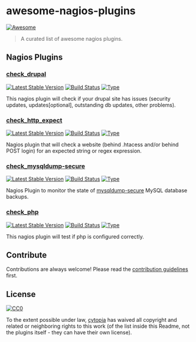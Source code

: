 # awesome-nagios-plugins

[![Awesome](https://cdn.rawgit.com/sindresorhus/awesome/d7305f38d29fed78fa85652e3a63e154dd8e8829/media/badge.svg)](https://github.com/sindresorhus/awesome)

> A curated list of awesome nagios plugins.

## Nagios Plugins

### [check_drupal](https://github.com/cytopia/check_drupal)
[![Latest Stable Version](https://poser.pugx.org/cytopia/check_drupal/v/stable)](https://packagist.org/packages/cytopia/check_drupal) [![Build Status](https://travis-ci.org/cytopia/check_drupal.svg?branch=master)](https://travis-ci.org/cytopia/check_drupal) [![Type](https://img.shields.io/badge/type-%2Fbin%2Fsh-red.svg)](https://en.wikipedia.org/?title=Bourne_shell)

This nagios plugin will check if your drupal site has issues (security updates, updates[optional], outstanding db updates, other problems).

### [check_http_expect](https://github.com/cytopia/check_http_expect)
[![Latest Stable Version](https://poser.pugx.org/cytopia/check_http_expect/v/stable)](https://packagist.org/packages/cytopia/check_http_expect) [![Build Status](https://travis-ci.org/cytopia/check_http_expect.svg?branch=master)](https://travis-ci.org/cytopia/check_http_expect) [![Type](https://img.shields.io/badge/type-%2Fbin%2Fsh-red.svg)](https://en.wikipedia.org/?title=Bourne_shell)

Nagios plugin that will check a website (behind .htacess and/or behind POST login) for an expected string or regex expression.

### [check_mysqldump-secure](https://github.com/cytopia/check_mysqldump-secure)
[![Latest Stable Version](https://poser.pugx.org/cytopia/check_mysqldump-secure/v/stable)](https://packagist.org/packages/cytopia/check_mysqldump-secure) [![Build Status](https://travis-ci.org/cytopia/check_mysqldump-secure.svg?branch=master)](https://travis-ci.org/cytopia/check_mysqldump-secure) [![Type](https://img.shields.io/badge/type-%2Fbin%2Fsh-red.svg)](https://en.wikipedia.org/?title=Bourne_shell)

Nagios Plugin to monitor the state of [mysqldump-secure](https://github.com/cytopia/mysqldump-secure) MySQL database backups.

### [check_php](https://github.com/cytopia/check_php)
[![Latest Stable Version](https://poser.pugx.org/cytopia/check_php/v/stable)](https://packagist.org/packages/cytopia/check_php) [![Build Status](https://travis-ci.org/cytopia/check_php.svg?branch=master)](https://travis-ci.org/cytopia/check_php) [![Type](https://img.shields.io/badge/type-%2Fbin%2Fsh-red.svg)](https://en.wikipedia.org/?title=Bourne_shell)

This nagios plugin will test if php is configured correctly.



## Contribute

Contributions are always welcome!
Please read the [contribution guidelines](CONTRIBUTING.md) first.


## License

[![CC0](http://i.creativecommons.org/p/zero/1.0/88x31.png)](http://creativecommons.org/publicdomain/zero/1.0/)

To the extent possible under law, [cytopia](http://www.everythingcli.org) has waived all copyright and related or neighboring rights to this work (of the list inside this Readme, not the plugins itself - they can have their own license).
